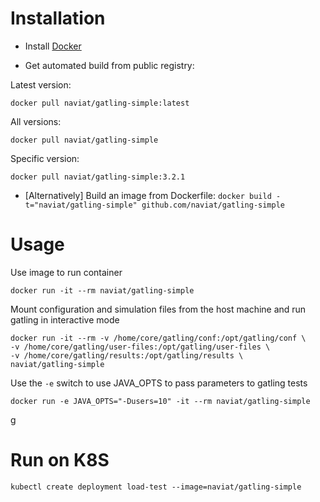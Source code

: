 
# Installation

* Install [Docker](https://www.docker.com/)

* Get automated build from public registry:

Latest version:

`docker pull naviat/gatling-simple:latest`

All versions:

`docker pull naviat/gatling-simple`

Specific version:

`docker pull naviat/gatling-simple:3.2.1`

* [Alternatively] Build an image from Dockerfile: `docker build -t="naviat/gatling-simple" github.com/naviat/gatling-simple`

# Usage

Use image to run container

```
docker run -it --rm naviat/gatling-simple
```

Mount configuration and simulation files from the host machine and run gatling in interactive mode

```
docker run -it --rm -v /home/core/gatling/conf:/opt/gatling/conf \
-v /home/core/gatling/user-files:/opt/gatling/user-files \
-v /home/core/gatling/results:/opt/gatling/results \
naviat/gatling-simple
```

Use the `-e` switch to use JAVA_OPTS to pass parameters to gatling tests

```
docker run -e JAVA_OPTS="-Dusers=10" -it --rm naviat/gatling-simple
```
g
# Run on K8S

`kubectl create deployment load-test --image=naviat/gatling-simple`
